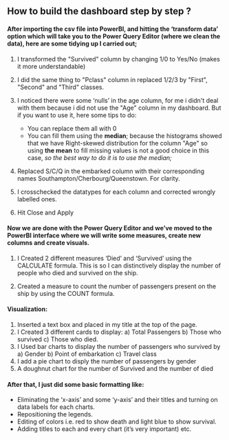 ## How to build the dashboard step by step ?

#### After importing the csv file into PowerBI, and hitting the ‘transform data’ option which will take you to the Power Query Editor (where we clean the data), here are some tidying up I carried out;

 1. I transformed the "Survived" column by changing 1/0 to Yes/No (makes it more understandable)
 2. I did the same thing to "Pclass" column in replaced 1/2/3 by "First", "Second" and "Third" classes. 
 3. I noticed there were some ‘nulls’ in the age column, for me i didn't deal with them because i did not use the "Age" column in my dashboard. But if you want to use it, here some tips to do:
     - You can replace them all with 0
     - You can fill them using the **median**; because the histograms showed that we have Right-skewed distribution for the column "Age" so using **the mean** to fill missing values is not a good choice in this case, *so the best way to do it is to use the median;*

 4. Replaced S/C/Q in the embarked column with their corresponding names Southampton/Cherbourg/Queenstown. For clarity.
 5. I crosschecked the datatypes for each column and corrected wrongly labelled ones.
 6. Hit Close and Apply

#### Now we are done with the Power Query Editor and we’ve moved to the PowerBI interface where we will write some measures, create new columns and create visuals.

 1. I Created 2 different measures ‘Died’ and ‘Survived’ using the CALCULATE formula. This is so I can distinctively display the number of people who died and survived on the ship.

 2. Created a measure to count the number of passengers present on the ship by using the COUNT formula.

#### Visualization:

 1. Inserted a text box and placed in my title at the top of the page.
 2. I Created 3 different cards to display: a) Total Passengers b) Those who survived c) Those who died.
 3. I Used bar charts to display the number of passengers who survived by a) Gender b) Point of embarkation c) Travel class
 4. I add a pie chart to disply the number of passengers by gender
 5. A doughnut chart for the number of Survived and the number of died

#### After  that, I just did some basic formatting like: 

   - Eliminating the ‘x-axis’ and some ‘y-axis’ and their titles and turning on data labels for each charts.
   - Repositioning the legends.
   - Editing of colors i.e. red to show death and light blue to show survival.
   - Adding titles to each and every chart (it’s very important)
     etc.
